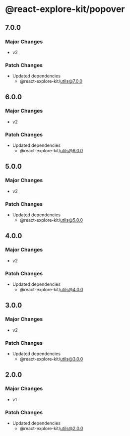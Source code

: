 # @react-explore-kit/popover

## 7.0.0

### Major Changes

- v2

### Patch Changes

- Updated dependencies
  - @react-explore-kit/utils@7.0.0

## 6.0.0

### Major Changes

- v2

### Patch Changes

- Updated dependencies
  - @react-explore-kit/utils@6.0.0

## 5.0.0

### Major Changes

- v2

### Patch Changes

- Updated dependencies
  - @react-explore-kit/utils@5.0.0

## 4.0.0

### Major Changes

- v2

### Patch Changes

- Updated dependencies
  - @react-explore-kit/utils@4.0.0

## 3.0.0

### Major Changes

- v2

### Patch Changes

- Updated dependencies
  - @react-explore-kit/utils@3.0.0

## 2.0.0

### Major Changes

- v1

### Patch Changes

- Updated dependencies
  - @react-explore-kit/utils@2.0.0
